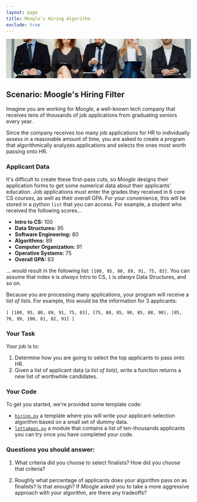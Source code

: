 ```yaml
---
layout: page
title: Moogle's Hiring Algorithm
exclude: true
---
```


![ethical hiring](img/hiring.jpg)

## Scenario: Moogle's Hiring Filter
Imagine you are working for _Moogle_, a well-known tech company that receives tens of thousands of job applications from graduating seniors every year.

Since the company receives too many job applications for HR to individually assess in a reasonable amount of time, you are asked to create a program that algorithmically analyzes applications and selects the ones most worth passing onto HR.

### Applicant Data
It's difficult to create these first-pass cuts, so _Moogle_ designs their application forms to get some numerical data about their applicants' education. Job applications must enter the grades they received in 6 core CS courses, as well as their overall GPA. For your convenience, this will be stored in a python `list` that you can access. For example, a student who received the following scores...

- **Intro to CS:** 100
- **Data Structures:** 95
- **Software Engineering:** 80
- **Algorithms:** 89
- **Computer Organization:** 91
- **Operative Systems:** 75
- **Overall GPA:** 83

... would result in the following list: `[100, 95, 80, 89, 91, 75, 83]`. You can assume that index `0` is _always_ Intro to CS, `1` is _always_ Data Structures, and so on.

Because you are processing many applications, your program will receive a _list of lists_. For example, this would be the information for 3 applicants:

`[ [100, 95, 80, 89, 91, 75, 83], [75, 80, 85, 90, 85, 88, 90], [85, 70, 99, 100, 81, 82, 91] ]`

### Your Task
Your job is to:
1. Determine how you are going to select the top applicants to pass onto HR.
2. Given a list of applicant data (a _list of lists_), write a function returns a new list of worthwhile candidates.

### Your Code
To get you started, we're provided some template code:

- [`hiring.py`](code/hiring.py) a template where you will write your applicant-selection algorithm based on a small set of dummy data.
- [`lottaApps.py`](code/lottaApps.py) a module that contains a list of ten-thousands applicants you can try once you have completed your code.

### Questions you should answer:

1. What criteria did you choose to select finalists? How did you choose that criteria?

2. Roughly what percentage of applicants does your algorithm pass on as finalists? Is that enough? If _Moogle_ asked you to take a more aggressive approach with your algorithm, are there any tradeoffs?

<!-- ```python
example_list = [[93, 89, 63, 88, 60, 73, 80], [100, 63, 57, 96, 58, 71, 78], [81, 91, 99, 78, 57, 87, 86], [81, 73, 100, 57, 91, 60, 66], [86, 89, 64, 81, 69, 93, 92], [78, 63, 88, 95, 59, 98, 90], [55, 74, 68, 55, 69, 94, 80], [64, 77, 75, 92, 77, 72, 83], [95, 58, 92, 62, 77, 64, 59], [94, 78, 84, 83, 68, 63, 76]]


def get_best_applicants(app_list):
  """ Given applicant data, return the most qualified applications
  input:
  - app_list: a 2D list containing lists of application data
  output:
  - a 2D list of the best applications
  """
  finalists = list()

  for app in app_list:
    # This will return ALL the applicants as finalist.
    # Your job is to only return a subset.
    finalists += [app]

  return finalists


finalists = get_best_applicants(example_list)
print('')
print("-------------------------")
print("The finalists are...")
for finalist in finalists:
  print(finalist)
``` -->
